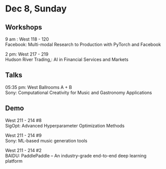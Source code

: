 # Dec 8, Sunday 

## Workshops

9 am : West 118 - 120\
Facebook: Multi-modal Research to Production with PyTorch and Facebook

2 pm: West 217 - 219\
Hudson River Trading,: AI in Financial Services and Markets

## Talks

05:35 pm: West Ballrooms A + B\
Sony: Computational Creativity for Music and Gastronomy Applications

## Demo

West 211 - 214 #8\
SigOpt: Advanced Hyperparameter Optimization Methods

West 211 - 214 #9\
Sony: ML-based music generation tools

West 211 - 214 #2\
BAIDU: PaddlePaddle – An industry-grade end-to-end deep learning platform